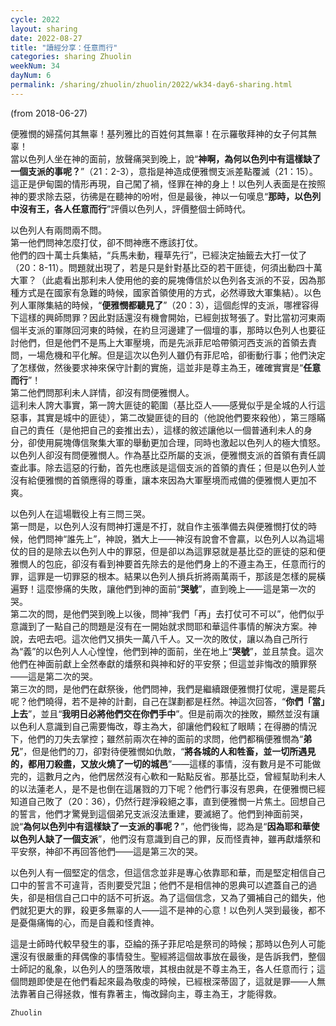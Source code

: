 ```yaml
---
cycle: 2022
layout: sharing
date: 2022-08-27
title: "讀經分享：任意而行"
categories: sharing Zhuolin
weekNum: 34
dayNum: 6
permalink: /sharing/zhuolin/zhuolin/2022/wk34-day6-sharing.html
---
```

(from 2018-06-27)

便雅憫的婦孺何其無辜！基列雅比的百姓何其無辜！在示羅敬拜神的女子何其無辜！  
當以色列人坐在神的面前，放聲痛哭到晚上，說“**神啊，為何以色列中有這樣缺了一個支派的事呢？**”（21：2-3），意指是神造成便雅憫支派差點覆滅（21：15）。這正是伊甸園的情形再現，自己闖了禍，怪罪在神的身上！以色列人表面是在按照神的要求除去惡，彷彿是在聽神的吩咐，但是最後，神以一句嘆息“**那時，以色列中沒有王，各人任意而行**”評價以色列人，評價整個士師時代。

以色列人有兩問兩不問。  
第一他們問神怎麼打仗，卻不問神應不應該打仗。  
他們的四十萬士兵集結，“兵馬未動，糧草先行”，已經決定抽籤去大打一仗了（20：8-11）。問題就出現了，若是只是針對基比亞的若干匪徒，何須出動四十萬大軍？（此處看出那利未人使用他的妾的屍塊傳信於以色列各支派的不妥，因為那種方式是在國家有急難的時候，國家首領使用的方式，必然導致大軍集結）。以色列人軍隊集結的時候，“**便雅憫都聽見了**”（20：3），這個彪悍的支派，哪裡容得下這樣的興師問罪？因此對話還沒有機會開始，已經劍拔弩張了。對比當初河東兩個半支派的軍隊回河東的時候，在約旦河邊建了一個壇的事，那時以色列人也要征討他們，但是他們不是馬上大軍壓境，而是先派菲尼哈帶領河西支派的首領去責問，一場危機和平化解。但是這次以色列人雖仍有菲尼哈，卻衝動行事；他們決定了怎樣做，然後要求神來保守計劃的實施，這並非是尊主為王，確確實實是“**任意而行**”！  
第二他們問那利未人詳情，卻沒有問便雅憫人。  
這利未人誇大事實，第一誇大匪徒的範圍（基比亞人——感覺似乎是全城的人行這惡事，其實是城中的匪徒），第二改變匪徒的目的（他說他們要來殺他），第三隱瞞自己的責任（是他把自己的妾推出去），這樣的敘述讓他以一個普通利未人的身分，卻使用屍塊傳信聚集大軍的舉動更加合理，同時也激起以色列人的極大憤怒。以色列人卻沒有問便雅憫人。作為基比亞所屬的支派，便雅憫支派的首領有責任調查此事。除去這惡的行動，首先也應該是這個支派的首領的責任；但是以色列人並沒有給便雅憫的首領應得的尊重，讓本來因為大軍壓境而戒備的便雅憫人更加不爽。

以色列人在這場戰役上有三問三哭。  
第一問是，以色列人沒有問神打還是不打，就自作主張準備去與便雅憫打仗的時候，他們問神“誰先上”，神說，猶大上——神沒有說會不會贏，以色列人以為這場仗的目的是除去以色列人中的罪惡，但是卻以為這罪惡就是基比亞的匪徒的惡和便雅憫人的包庇，卻沒有看到神要首先除去的是他們身上的不遵主為王，任意而行的罪，這罪是一切罪惡的根本。結果以色列人損兵折將兩萬兩千，那該是怎樣的屍橫遍野！這麼慘痛的失敗，讓他們到神的面前“**哭號**”，直到晚上——這是第一次的哭。  
第二次的問，是他們哭到晚上以後，問神“我們「再」去打仗可不可以”，他們似乎意識到了一點自己的問題是沒有在一開始就求問耶和華這件事情的解決方案。神說，去吧去吧。這次他們又損失一萬八千人。又一次的敗仗，讓以為自己所行為“義”的以色列人人心惶惶，他們到神的面前，坐在地上“**哭號**”，並且禁食。這次他們在神面前獻上全然奉獻的燔祭和與神和好的平安祭；但這並非悔改的贖罪祭——這是第二次的哭。  
第三次的問，是他們在獻祭後，他們問神，我們是繼續跟便雅憫打仗呢，還是罷兵呢？他們曉得，若不是神的計劃，自己在謀劃都是枉然。神這次回答，“**你們「當」上去**”，並且“**我明日必將他們交在你們手中**”。但是前兩次的挫敗，顯然並沒有讓以色利人意識到自己需要悔改，尊主為大，卻讓他們殺紅了眼睛；在得勝的情況下，他們的刀失去掌控；雖然前兩次在神的面前的求問，他們都稱便雅憫為“**弟兄**”，但是他們的刀，卻對待便雅憫如仇敵，“**將各城的人和牲畜，並一切所遇見的，都用刀殺盡，又放火燒了一切的城邑**”——這樣的事情，沒有數月是不可能做完的，這數月之內，他們居然沒有心軟和一點點反省。那基比亞，曾經幫助利未人的以法蓮老人，是不是也倒在這屠戮的刀下呢？他們行事沒有恩典，在便雅憫已經知道自己敗了（20：36），仍然行趕淨殺絕之事，直到便雅憫一片焦土。回想自己的誓言，他們才驚覺到這個弟兄支派沒法重建，要滅絕了。他們到神面前哭，說“**為何以色列中有這樣缺了一支派的事呢？**”，他們後悔，認為是“**因為耶和華使以色列人缺了一個支派**”，他們沒有意識到自己的罪，反而怪責神，雖再獻燔祭和平安祭，神卻不再回答他們——這是第三次的哭。

以色列人有一個堅定的信念，但這信念並非是專心依靠耶和華，而是堅定相信自己口中的誓言不可違背，否則要受咒詛；他們不是相信神的恩典可以遮蓋自己的過失，卻是相信自己口中的話不可折返。為了這個信念，又為了彌補自己的錯失，他們就犯更大的罪，殺更多無辜的人——這不是神的心意！以色列人哭到最後，都不是憂傷痛悔的心，而是自義和怪責神。

這是士師時代較早發生的事，亞綸的孫子菲尼哈是祭司的時候；那時以色列人可能還沒有很嚴重的拜偶像的事情發生。聖經將這個故事放在最後，是告訴我們，整個士師記的亂象，以色列人的墮落敗壞，其根由就是不尊主為王，各人任意而行；這個問題即使是在他們看起來最為敬虔的時候，已經根深蒂固了，這就是罪——人無法靠著自己得拯救，惟有靠著主，悔改歸向主，尊主為王，才能得救。

`Zhuolin`
